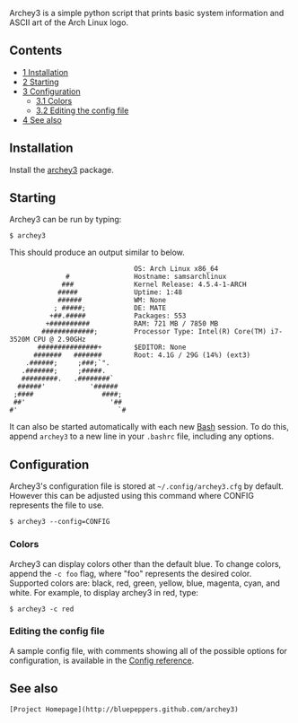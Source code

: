 Archey3 is a simple python script that prints basic system information and ASCII art of the Arch Linux logo.

## Contents

*   [1 Installation](#Installation)
*   [2 Starting](#Starting)
*   [3 Configuration](#Configuration)
    *   [3.1 Colors](#Colors)
    *   [3.2 Editing the config file](#Editing_the_config_file)
*   [4 See also](#See_also)

## Installation

Install the [archey3](https://www.archlinux.org/packages/?name=archey3) package.

## Starting

Archey3 can be run by typing:

```
$ archey3

```

This should produce an output similar to below.

```
                               OS: Arch Linux x86_64
              #                Hostname: samsarchlinux
             ###               Kernel Release: 4.5.4-1-ARCH
            #####              Uptime: 1:48
            ######             WM: None
           ; #####;            DE: MATE
          +##.#####            Packages: 553
         +##########           RAM: 721 MB / 7850 MB
        #############;         Processor Type: Intel(R) Core(TM) i7-3520M CPU @ 2.90GHz
       ###############+        $EDITOR: None
      #######   #######        Root: 4.1G / 29G (14%) (ext3)
    .######;     ;###;`".      
   .#######;     ;#####.       
   #########.   .########`     
  ######'           '######    
 ;####                 ####;   
 ##'                     '##   
#'                         `#  

```

It can also be started automatically with each new [Bash](/index.php/Bash "Bash") session. To do this, append `archey3` to a new line in your `.bashrc` file, including any options.

## Configuration

Archey3's configuration file is stored at `~/.config/archey3.cfg` by default. However this can be adjusted using this command where CONFIG represents the file to use.

```
$ archey3 --config=CONFIG

```

### Colors

Archey3 can display colors other than the default blue. To change colors, append the `-c foo` flag, where "foo" represents the desired color. Supported colors are: black, red, green, yellow, blue, magenta, cyan, and white. For example, to display archey3 in red, type:

```
$ archey3 -c red

```

### Editing the config file

A sample config file, with comments showing all of the possible options for configuration, is available in the [Config reference](http://www.generictestdomain.net/archey3/config.html).

## See also

	[Project Homepage](http://bluepeppers.github.com/archey3)
